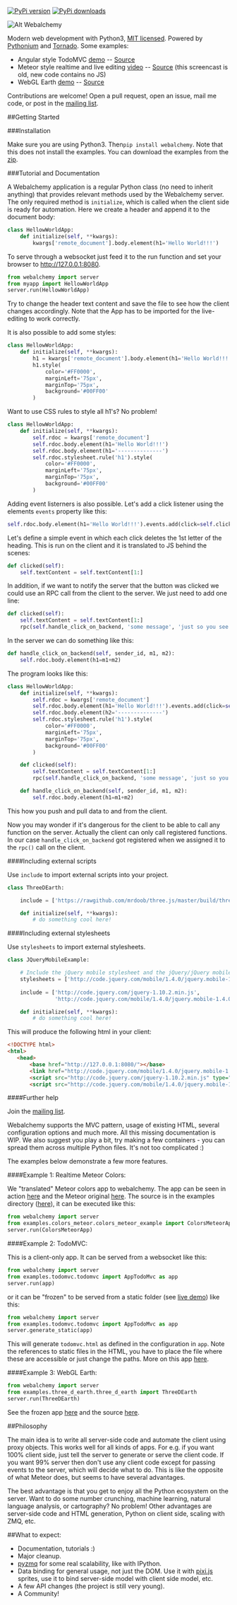 [![PyPi version](https://pypip.in/v/Webalchemy/badge.png)](https://crate.io/packages/Webalchemy/)
[![PyPi downloads](https://pypip.in/d/Webalchemy/badge.png)](https://crate.io/packages/Webalchemy/)

![Alt Webalchemy](https://i.imgur.com/su7TdAd.png "Webalchemy")

Modern web development with Python3, [MIT licensed](LICENSE.txt). Powered by [Pythonium](https://github.com/pythonium/pythonium) and [Tornado](https://github.com/facebook/tornado). Some examples:

- Angular style TodoMVC [demo](http://skariel.org/webalchemy/todomvc.html) -- [Source](https://github.com/skariel/webalchemy/tree/master/examples/todomvc)
- Meteor style realtime and live editing [video](https://vimeo.com/74150054) -- [Source](https://github.com/skariel/webalchemy/blob/master/examples/colors_meteor/colors_meteor_example.py) (this screencast is old, new code contains no JS)
- WebGL Earth [demo](http://skariel.org/webalchemy/webglearth.html) -- [Source](https://github.com/skariel/webalchemy/blob/master/examples/three_d_earth/three_d_earth.py)

Contributions are welcome! Open a pull request, open an issue, mail me code, or post in the [mailing list](https://groups.google.com/forum/#!forum/webalchemy).

##Getting Started

###Installation

Make sure you are using Python3. Then`pip install webalchemy`. Note that this does not install the examples. You can download the examples from the [zip](https://github.com/skariel/webalchemy/archive/master.zip).

###Tutorial and Documentation

A Webalchemy application is a regular Python class (no need to inherit anything) that provides relevant methods used by the Webalchemy server. The only required method is `initialize`, which is called when the client side is ready for automation. Here we create a header and append it to the document body:

```python
class HellowWorldApp:
    def initialize(self, **kwargs):
        kwargs['remote_document'].body.element(h1='Hello World!!!')
```

To serve through a websocket just feed it to the run function and set your browser to http://127.0.0.1:8080.

```python
from webalchemy import server
from myapp import HellowWorldApp
server.run(HellowWorldApp)
```

Try to change the header text content and save the file to see how the client changes accordingly. Note that the App has to be imported for the live-editing to work correctly.

It is also possible to add some styles:

```Python
class HellowWorldApp:
    def initialize(self, **kwargs):
        h1 = kwargs['remote_document'].body.element(h1='Hello World!!!')
        h1.style(
            color='#FF0000',
            marginLeft='75px',
            marginTop='75px',
            background='#00FF00'
        )
```

Want to use CSS rules to style all h1's? No problem!

```Python
class HellowWorldApp:
    def initialize(self, **kwargs):
        self.rdoc = kwargs['remote_document']
        self.rdoc.body.element(h1='Hello World!!!')
        self.rdoc.body.element(h1='--------------')
        self.rdoc.stylesheet.rule('h1').style(
            color='#FF0000',
            marginLeft='75px',
            marginTop='75px',
            background='#00FF00'
        )
```

Adding event listerners is also possible. Let's add a click listener using the elements `events` property like this:

 ```Python
self.rdoc.body.element(h1='Hello World!!!').events.add(click=self.clicked, translate=True)
 ```

Let's define a simple event in which each click deletes the 1st letter of the heading. This is run on the client and it is translated to JS behind the scenes:

```Python
def clicked(self):
    self.textContent = self.textContent[1:]
```

In addition, if we want to notify the server that the button was clicked we could use an RPC call from the client to the server. We just need to add one line:

```Python
def clicked(self):
    self.textContent = self.textContent[1:]
    rpc(self.handle_click_on_backend, 'some message', 'just so you see how to pass paramaters')
```

In the server we can do something like this:

```Python
def handle_click_on_backend(self, sender_id, m1, m2):
    self.rdoc.body.element(h1=m1+m2)
```

The program looks like this:

```Python
class HellowWorldApp:
    def initialize(self, **kwargs):
        self.rdoc = kwargs['remote_document']
        self.rdoc.body.element(h1='Hello World!!!').events.add(click=self.clicked, translate=True)
        self.rdoc.body.element(h2='--------------')
        self.rdoc.stylesheet.rule('h1').style(
            color='#FF0000',
            marginLeft='75px',
            marginTop='75px',
            background='#00FF00'
        )

    def clicked(self):
        self.textContent = self.textContent[1:]
        rpc(self.handle_click_on_backend, 'some message', 'just so you see how to pass paramaters')

    def handle_click_on_backend(self, sender_id, m1, m2):
        self.rdoc.body.element(h1=m1+m2)
```

This how you push and pull data to and from the client. 

Now you may wonder if it's dangerous for the client to be able to call any function on the server. Actually the client can only call registered functions. In our case `handle_click_on_backend` got registered when we assigned it to the `rpc()` call on the client.

####Including external scripts

Use `include` to import external scripts into your project.

```Python
class ThreeDEarth:

    include = ['https://rawgithub.com/mrdoob/three.js/master/build/three.min.js']

    def initialize(self, **kwargs):
        # do something cool here!
```

####Including external stylesheets

Use `stylesheets` to import external stylesheets.

```Python
class JQueryMobileExample:

    # Include the jQuery mobile stylesheet and the jQuery/jQuery mobile scripts
    stylesheets = ['http://code.jquery.com/mobile/1.4.0/jquery.mobile-1.4.0.min.css']
    
    include = ['http://code.jquery.com/jquery-1.10.2.min.js',
               'http://code.jquery.com/mobile/1.4.0/jquery.mobile-1.4.0.min.js']

    def initialize(self, **kwargs):
        # do something cool here!
```

This will produce the following html in your client:

```html
<!DOCTYPE html>
<html>
   <head>
       <base href="http://127.0.0.1:8080/"></base>
       <link href="http://code.jquery.com/mobile/1.4.0/jquery.mobile-1.4.0.min.css" rel="stylesheet"></link>
       <script src="http://code.jquery.com/jquery-1.10.2.min.js" type="text/javascript"></script>
       <script src="http://code.jquery.com/mobile/1.4.0/jquery.mobile-1.4.0.min.js" type="text/javascript"></script>
```


####Further help

Join the [mailing list](https://groups.google.com/forum/#!forum/webalchemy).

Webalchemy supports the MVC pattern, usage of existing HTML, several configuration options and much more. All this missing documentation is WIP. We also suggest you play a bit, try making a few containers - you can spread them across multiple Python files. It's not too complicated :)

The examples below demonstrate a few more features.

####Example 1: Realtime Meteor Colors:

We "translated" Meteor colors app to webalchemy. The app can be seen in action [here](https://vimeo.com/74150054) and the Meteor original [here](http://www.meteor.com/screencast). The source is in the examples directory ([here](https://github.com/skariel/webalchemy/blob/master/examples/colors_meteor/colors_meteor_example.py)), it can be executed like this:
```python
from webalchemy import server
from examples.colors_meteor.colors_meteor_example import ColorsMeteorApp
server.run(ColorsMeteorApp)
```

####Example 2: TodoMVC:

This is a client-only app. It can be served from a websocket like this:

```python
from webalchemy import server
from examples.todomvc.todomvc import AppTodoMvc as app
server.run(app)
```

or it can be "frozen" to be served from a static folder (see [live demo](http://skariel.org/webalchemy/todomvc.html)) like this:

```Python
from webalchemy import server
from examples.todomvc.todomvc import AppTodoMvc as app
server.generate_static(app)
```

This will generate `todomvc.html` as defined in the configuration in `app`. Note the references to static files in the HTML, you have to place the file where these are accessible or just change the paths. More on this app [here](https://github.com/skariel/webalchemy/tree/master/examples/todomvc).

####Example 3: WebGL Earth:

```python
from webalchemy import server
from examples.three_d_earth.three_d_earth import ThreeDEarth
server.run(ThreeDEarth)
```

See the frozen app [here](http://skariel.org/webalchemy/webglearth.html) and the source [here](https://github.com/skariel/webalchemy/blob/master/examples/three_d_earth/three_d_earth.py).

##Philosophy

The main idea is to write all server-side code and automate the client using proxy objects. This works well for all kinds of apps. For e.g. if you want 100% client side, just tell the server to generate or serve the client code. If you want 99% server then don't use any client code except for passing events to the server, which will decide what to do. This is like the opposite of what Meteor does, but seems to have several advantages. 

The best advantage is that you get to enjoy all the Python ecosystem on the server. Want to do some number crunching, machine learning, natural language analysis, or cartography? No problem! Other advantages are server-side code and HTML generation, Python on client side, scaling with ZMQ, etc.

##What to expect:

- Documentation, tutorials :)
- Major cleanup.
- [pyzmq](https://github.com/zeromq/pyzmq) for some real scalability, like with IPython.
- Data binding for general usage, not just the DOM. Use it with [pixi.js](https://github.com/GoodBoyDigital/pixi.js/) sprites, use it to bind server-side model with client side model, etc.
- A few API changes (the project is still very young).
- A Community!

